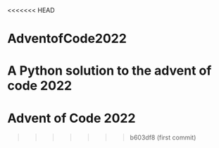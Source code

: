 <<<<<<< HEAD
# AdventofCode2022
A Python solution to the advent of code 2022
=======
# Advent of Code 2022
>>>>>>> b603df8 (first commit)
